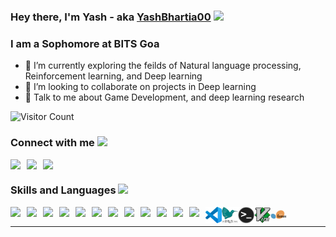 <!-- ### Hi there 👋 -->

<!--
**YashBhartia00/YashBhartia00** is a ✨ _special_ ✨ repository because its `README.md` (this file) appears on your GitHub profile.

Here are some ideas to get you started:

- 🔭 I’m currently working on ...
- 🌱 I’m currently learning ...
- 👯 I’m looking to collaborate on ...
- 🤔 I’m looking for help with ...
- 💬 Ask me about ...
- 📫 How to reach me: ...
- 😄 Pronouns: ...
- ⚡ Fun fact: ...
-->
### Hey there, I'm Yash - aka [YashBhartia00](https://yashbhartia00.github.io/) <img src = "https://raw.githubusercontent.com/MartinHeinz/MartinHeinz/master/wave.gif" width = 26px> </h1>

<h3> I am a Sophomore at BITS Goa </h3>

- 🌱 I’m currently exploring the feilds of Natural language processing, Reinforcement learning, and Deep learning 
- 👯 I’m looking to collaborate on projects in Deep learning
- 💬 Talk to me about Game Development, and deep learning research


![Visitor Count](https://profile-counter.glitch.me/YashBhartia00/count.svg)

</p>
<h3 align='left'> Connect with me <img src='https://raw.githubusercontent.com/ShahriarShafin/ShahriarShafin/main/Assets/handshake.gif' width="40px"> </h3>
<p align = 'left'>
<a href = 'https://www.linkedin.com/in/yashbhartia00'> <img width = '26px' align= 'left' src="https://raw.githubusercontent.com/rahulbanerjee26/githubAboutMeGenerator/main/icons/linked-in-alt.svg"/></a> 
<a href = 'https://www.twitter.com/Dicefinity'> <img width = '26px' align= 'left' src="https://raw.githubusercontent.com/rahulbanerjee26/githubAboutMeGenerator/main/icons/twitter.svg"/></a> 
<a href = 'https://yashbhartia00.github.io/'> <img width = '26px' align= 'left' src="https://raw.githubusercontent.com/rahulbanerjee26/githubAboutMeGenerator/main/icons/portfolio.png"/></a> 
</p>
<br>
</div>

<h3 align='left'> Skills and Languages <img src = "https://media2.giphy.com/media/QssGEmpkyEOhBCb7e1/giphy.gif?cid=ecf05e47a0n3gi1bfqntqmob8g9aid1oyj2wr3ds3mg700bl&rid=giphy.gif" width = 26px> </h3>
<p align = 'left'>
<img width ='26px' align='left' src ='https://raw.githubusercontent.com/rahulbanerjee26/githubAboutMeGenerator/main/icons/blender.svg' />
<img width ='26px' align='left' src ='https://raw.githubusercontent.com/rahulbanerjee26/githubAboutMeGenerator/main/icons/csharp.svg' />
<img width ='26px' align='left' src ='https://raw.githubusercontent.com/rahulbanerjee26/githubAboutMeGenerator/main/icons/github.svg' />
<img width ='26px' align='left' src ='https://raw.githubusercontent.com/rahulbanerjee26/githubAboutMeGenerator/main/icons/java.svg'>
<img width ='26px' align='left' src ='https://raw.githubusercontent.com/rahulbanerjee26/githubAboutMeGenerator/main/icons/python.svg'>
<img width ='26px' align='left' src ='https://raw.githubusercontent.com/rahulbanerjee26/githubAboutMeGenerator/main/icons/pytorch.svg'>
<img width ='26px' align='left' src ='https://raw.githubusercontent.com/rahulbanerjee26/githubAboutMeGenerator/main/icons/linux.svg'>
<img width ='26px' align='left' src ='https://raw.githubusercontent.com/rahulbanerjee26/githubAboutMeGenerator/main/icons/git.svg'>
<img width ='26px' align='left' src ='https://raw.githubusercontent.com/rahulbanerjee26/githubAboutMeGenerator/main/icons/cpp.svg'>
<img width ='26px' align='left' src ='https://raw.githubusercontent.com/rahulbanerjee26/githubAboutMeGenerator/main/icons/unity.svg'>
<img width ='26px' align='left' src ='https://raw.githubusercontent.com/rahulbanerjee26/githubAboutMeGenerator/main/icons/qt.svg'>
<img width ='26px' align='left' src ='https://raw.githubusercontent.com/rahulbanerjee26/githubAboutMeGenerator/main/icons/mysql.svg'>
<img align="left" alt="Visual Studio Code" width="26px" src="https://raw.githubusercontent.com/github/explore/80688e429a7d4ef2fca1e82350fe8e3517d3494d/topics/visual-studio-code/visual-studio-code.png" />
<img align="left" alt="Latex" width="26px" src="https://raw.githubusercontent.com/github/explore/80688e429a7d4ef2fca1e82350fe8e3517d3494d/topics/latex/latex.png" />
<img align = 'left' width = "26px"src="https://raw.githubusercontent.com/github/explore/80688e429a7d4ef2fca1e82350fe8e3517d3494d/topics/terminal/terminal.png" />
<img align="left" alt="HTML5" width="26px" src="https://raw.githubusercontent.com/github/explore/80688e429a7d4ef2fca1e82350fe8e3517d3494d/topics/vim/vim.png" />
<img align="left" alt="HTML5" width="26px" src="https://raw.githubusercontent.com/github/explore/80688e429a7d4ef2fca1e82350fe8e3517d3494d/topics/scikit-learn/scikit-learn.png" /> <br>

 ---
  
<!--<img align="left" src="https://github-readme-stats.vercel.app/api?username=YashBhartia00&count_private=true&show_icons=true&theme=default" />

